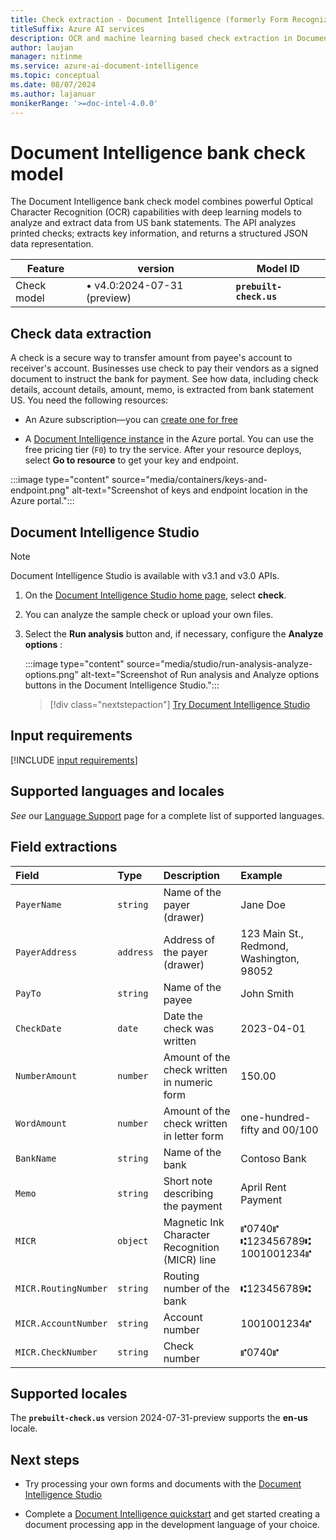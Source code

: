 ```yaml
---
title: Check extraction - Document Intelligence (formerly Form Recognizer)
titleSuffix: Azure AI services
description: OCR and machine learning based check extraction in Document Intelligence extracts key data from cheques.
author: laujan
manager: nitinme
ms.service: azure-ai-document-intelligence
ms.topic: conceptual
ms.date: 08/07/2024
ms.author: lajanuar
monikerRange: '>=doc-intel-4.0.0'
---
```


<!-- markdownlint-disable MD033 -->

# Document Intelligence bank check model

The Document Intelligence bank check model combines powerful Optical Character Recognition (OCR) capabilities with deep learning models to analyze and extract data from US bank statements. The API analyzes printed checks; extracts key information, and returns a structured JSON data representation.

| Feature   | version| Model ID |
|----------  |---------|--------|
| Check model|&bullet; v4.0:2024-07-31 (preview)|**`prebuilt-check.us`**|

## Check data extraction

A check is a secure way to transfer amount from payee's account to receiver's account. Businesses use check to pay their vendors as a signed document to instruct the bank for payment. See how data, including check details, account details, amount, memo, is extracted from bank statement US. You need the following resources:

* An Azure subscription—you can [create one for free](https://azure.microsoft.com/free/cognitive-services/)

* A [Document Intelligence instance](https://portal.azure.com/#create/Microsoft.CognitiveServicesFormRecognizer) in the Azure portal. You can use the free pricing tier (`F0`) to try the service. After your resource deploys, select **Go to resource** to get your key and endpoint.

 :::image type="content" source="media/containers/keys-and-endpoint.png" alt-text="Screenshot of keys and endpoint location in the Azure portal.":::

## Document Intelligence Studio

> [!NOTE]
> Document Intelligence Studio is available with v3.1 and v3.0 APIs.

1. On the [Document Intelligence Studio home page](https://documentintelligence.ai.azure.com/studio), select **check**.

1. You can analyze the sample check or upload your own files.

1. Select the **Run analysis** button and, if necessary, configure the **Analyze options** :

    :::image type="content" source="media/studio/run-analysis-analyze-options.png" alt-text="Screenshot of Run analysis and Analyze options buttons in the Document Intelligence Studio.":::

    > [!div class="nextstepaction"]
    > [Try Document Intelligence Studio](https://formrecognizer.appliedai.azure.com/studio/prebuilt?formType=businessCard)

## Input requirements

[!INCLUDE [input requirements](./includes/input-requirements.md)]

## Supported languages and locales

*See* our [Language Support](language-support-prebuilt.md) page for a complete list of supported languages.

## Field extractions

| Field | Type | Description | Example |
|:------|:-----|:------------|:--------|
|`PayerName`|`string`|Name of the payer (drawer)|Jane Doe|
|`PayerAddress`|`address`|Address of the payer (drawer)|123 Main St., Redmond, Washington, 98052|
|`PayTo`|`string`|Name of the payee|John Smith|
|`CheckDate`|`date`|Date the check was written|2023-04-01|
|`NumberAmount`|`number`|Amount of the check written in numeric form|150.00|
|`WordAmount`|`number`|Amount of the check written in letter form|one-hundred-fifty and 00/100|
|`BankName`|`string`|Name of the bank|Contoso Bank|
|`Memo`|`string`|Short note describing the payment|April Rent Payment|
|`MICR`|`object`|Magnetic Ink Character Recognition (MICR) line|⑈0740⑈ ⑆123456789⑆ 1001001234⑈|
|`MICR.RoutingNumber`|`string`|Routing number of the bank|⑆123456789⑆|
|`MICR.AccountNumber`|`string`|Account number|1001001234⑈|
|`MICR.CheckNumber`|`string`|Check number|⑈0740⑈|

## Supported locales

The **`prebuilt-check.us`** version 2024-07-31-preview supports the **en-us** locale.

## Next steps

* Try processing your own forms and documents with the [Document Intelligence Studio](https://formrecognizer.appliedai.azure.com/studio)

* Complete a [Document Intelligence quickstart](quickstarts/get-started-sdks-rest-api.md?view=doc-intel-3.0.0&preserve-view=true) and get started creating a document processing app in the development language of your choice.
